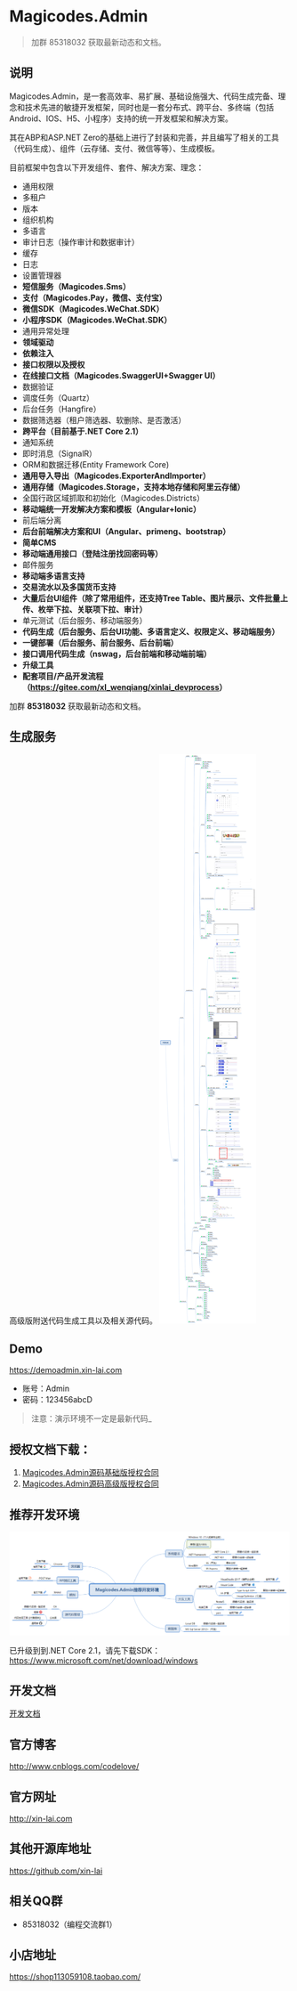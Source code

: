 # Magicodes.Admin

>加群 85318032 获取最新动态和文档。

## 说明

Magicodes.Admin，是一套高效率、易扩展、基础设施强大、代码生成完备、理念和技术先进的敏捷开发框架，同时也是一套分布式、跨平台、多终端（包括Android、IOS、H5、小程序）支持的统一开发框架和解决方案。

其在ABP和ASP.NET Zero的基础上进行了封装和完善，并且编写了相关的工具（代码生成）、组件（云存储、支付、微信等等）、生成模板。

目前框架中包含以下开发组件、套件、解决方案、理念：

* 通用权限
* 多租户
* 版本
* 组织机构
* 多语言
* 审计日志（操作审计和数据审计）
* 缓存
* 日志
* 设置管理器
* **短信服务（Magicodes.Sms）**
* **支付（Magicodes.Pay，微信、支付宝）**
* **微信SDK（Magicodes.WeChat.SDK）**
* **小程序SDK（Magicodes.WeChat.SDK）**
* 通用异常处理
* **领域驱动**
* **依赖注入**
* **接口权限以及授权**
* **在线接口文档（Magicodes.SwaggerUI+Swagger UI）**
* 数据验证
* 调度任务（Quartz）
* 后台任务（Hangfire）
* 数据筛选器（租户筛选器、软删除、是否激活）
* **跨平台（目前基于.NET Core 2.1）**
* 通知系统
* 即时消息（SignalR）
* ORM和数据迁移(Entity Framework Core)
* **通用导入导出（Magicodes.ExporterAndImporter）**
* **通用存储（Magicodes.Storage，支持本地存储和阿里云存储）**
* 全国行政区域抓取和初始化（Magicodes.Districts）
* **移动端统一开发解决方案和模板（Angular+Ionic）**
* 前后端分离
* **后台前端解决方案和UI（Angular、primeng、bootstrap）**
* **简单CMS**
* **移动端通用接口（登陆注册找回密码等）**
* 邮件服务
* **移动端多语言支持**
* **交易流水以及多国货币支持**
* **大量后台UI组件（除了常用组件，还支持Tree Table、图片展示、文件批量上传、枚举下拉、关联项下拉、审计）**
* 单元测试（后台服务、移动端服务）
* **代码生成（后台服务、后台UI功能、多语言定义、权限定义、移动端服务）**
* **一键部署（后台服务、前台服务、后台前端）**
* **接口调用代码生成（nswag，后台前端和移动端前端）**
* **升级工具**
* **配套项目/产品开发流程（<https://gitee.com/xl_wenqiang/xinlai_devprocess>）**

加群 **85318032** 获取最新动态和文档。

## 生成服务

 高级版附送代码生成工具以及相关源代码。
![生成结构图](./res/代码生成.png)

## Demo

<https://demoadmin.xin-lai.com>

* 账号：Admin
* 密码：123456abcD

>注意：演示环境不一定是最新代码_

## 授权文档下载：

1. [Magicodes.Admin源码基础版授权合同](Magicodes.Admin源码基础版授权合同.doc)
2. [Magicodes.Admin源码高级版授权合同](Magicodes.Admin源码高级版授权合同.doc)

## 推荐开发环境

![推荐开发环境](./documents/Magicodes.Admin推荐开发环境.png)

已升级到到.NET Core 2.1，请先下载SDK：<https://www.microsoft.com/net/download/windows>

## 开发文档

[开发文档](documents/教程/0.起步.md)

## 官方博客

<http://www.cnblogs.com/codelove/>

## 官方网址

<http://xin-lai.com>

## 其他开源库地址

<https://github.com/xin-lai>

## 相关QQ群

* 85318032（编程交流群1）

## 小店地址

<https://shop113059108.taobao.com/>